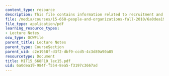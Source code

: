 ```yaml
---
content_type: resource
description: This file contains information related to recruitment and job offer negotiation.
file: /media/courses/15-668-people-and-organizations-fall-2010/6a0dea19984ff5548ea5f3197c3667ad_MIT15_668F10_lec15.pdf
file_type: application/pdf
learning_resource_types:
- Lecture Notes
ocw_type: OCWFile
parent_title: Lecture Notes
parent_type: CourseSection
parent_uid: c2e1958f-d3f2-dbf9-ccd5-4c3d89a90a85
resourcetype: Document
title: MIT15_668F10_lec15.pdf
uid: 6a0dea19-984f-f554-8ea5-f3197c3667ad
---
```

